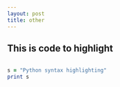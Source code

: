 ```yaml
---
layout: post
title: other
---
```


## This is code to highlight
 

```ruby

s = "Python syntax highlighting"
print s

```

